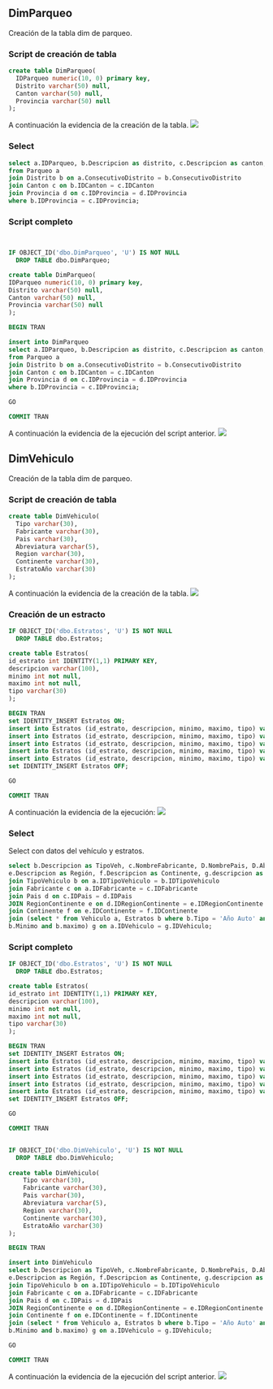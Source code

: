 ## DimParqueo
Creación de la tabla dim de parqueo.

### Script de creación de tabla
```sql
create table DimParqueo(
  IDParqueo numeric(10, 0) primary key,
  Distrito varchar(50) null,
  Canton varchar(50) null,
  Provincia varchar(50) null
);
```
A continuación la evidencia de la creación de la tabla.
<img src="https://i.imgur.com/aIkoR52.png">

### Select
```sql
select a.IDParqueo, b.Descripcion as distrito, c.Descripcion as canton, d.Descripcion as provincia
from Parqueo a
join Distrito b on a.ConsecutivoDistrito = b.ConsecutivoDistrito
join Canton c on b.IDCanton = c.IDCanton
join Provincia d on c.IDProvincia = d.IDProvincia
where b.IDProvincia = c.IDProvincia;
```

### Script completo
```sql


IF OBJECT_ID('dbo.DimParqueo', 'U') IS NOT NULL 
  DROP TABLE dbo.DimParqueo; 

create table DimParqueo(
IDParqueo numeric(10, 0) primary key,
Distrito varchar(50) null,
Canton varchar(50) null,
Provincia varchar(50) null
);

BEGIN TRAN

insert into DimParqueo
select a.IDParqueo, b.Descripcion as distrito, c.Descripcion as canton, d.Descripcion as provincia
from Parqueo a
join Distrito b on a.ConsecutivoDistrito = b.ConsecutivoDistrito
join Canton c on b.IDCanton = c.IDCanton
join Provincia d on c.IDProvincia = d.IDProvincia
where b.IDProvincia = c.IDProvincia;

GO

COMMIT TRAN
```

A continuación la evidencia de la ejecución del script anterior.
<img src="https://i.imgur.com/ZBEKauf.png">

## DimVehiculo
Creación de la tabla dim de parqueo.

### Script de creación de tabla
```sql
create table DimVehiculo(
  Tipo varchar(30),
  Fabricante varchar(30),
  Pais varchar(30),
  Abreviatura varchar(5),
  Region varchar(30),
  Continente varchar(30),
  EstratoAño varchar(30)
);
```
A continuación la evidencia de la creación de la tabla.
<img src="https://i.imgur.com/u5wqnht.png">

### Creación de un estracto
```sql
IF OBJECT_ID('dbo.Estratos', 'U') IS NOT NULL 
  DROP TABLE dbo.Estratos; 

create table Estratos(
id_estrato int IDENTITY(1,1) PRIMARY KEY,
descripcion varchar(100),
minimo int not null,
maximo int not null,
tipo varchar(30)
);

BEGIN TRAN
set IDENTITY_INSERT Estratos ON;
insert into Estratos (id_estrato, descripcion, minimo, maximo, tipo) values(1, 'Antiguo', 1, 1980, 'Año Auto');
insert into Estratos (id_estrato, descripcion, minimo, maximo, tipo) values(100, 'Viejo', 1981, 2000, 'Año Auto');
insert into Estratos (id_estrato, descripcion, minimo, maximo, tipo) values(200, 'Actual', 2001, 2010, 'Año Auto');
insert into Estratos (id_estrato, descripcion, minimo, maximo, tipo) values(300, 'Nuevo', 2011, 2018, 'Año Auto');
insert into Estratos (id_estrato, descripcion, minimo, maximo, tipo) values(400, 'Muy nuevo', 2019, 9999, 'Año Auto');
set IDENTITY_INSERT Estratos OFF;

GO

COMMIT TRAN
```
A continuación la evidencia de la ejecución:
<img src="https://i.imgur.com/wMDhEAR.png">

### Select
Select con datos del vehículo y estratos.
```sql
select b.Descripcion as TipoVeh, c.NombreFabricante, D.NombrePais, D.AbreviaturaPais,
e.Descripcion as Región, f.Descripcion as Continente, g.descripcion as Estrato from Vehiculo a
join TipoVehiculo b on a.IDTipoVehiculo = b.IDTipoVehiculo
join Fabricante c on a.IDFabricante = c.IDFabricante
join Pais d on c.IDPais = d.IDPais
JOIN RegionContinente e on d.IDRegionContinente = e.IDRegionContinente
join Continente f on e.IDContinente = f.IDContinente
join (select * from Vehiculo a, Estratos b where b.Tipo = 'Año Auto' and a.Ano between
b.Minimo and b.maximo) g on a.IDVehiculo = g.IDVehiculo;

```

### Script completo
```sql
IF OBJECT_ID('dbo.Estratos', 'U') IS NOT NULL 
  DROP TABLE dbo.Estratos; 

create table Estratos(
id_estrato int IDENTITY(1,1) PRIMARY KEY,
descripcion varchar(100),
minimo int not null,
maximo int not null,
tipo varchar(30)
);

BEGIN TRAN
set IDENTITY_INSERT Estratos ON;
insert into Estratos (id_estrato, descripcion, minimo, maximo, tipo) values(1, 'Antiguo', 1, 1980, 'Año Auto');
insert into Estratos (id_estrato, descripcion, minimo, maximo, tipo) values(100, 'Viejo', 1981, 2000, 'Año Auto');
insert into Estratos (id_estrato, descripcion, minimo, maximo, tipo) values(200, 'Actual', 2001, 2010, 'Año Auto');
insert into Estratos (id_estrato, descripcion, minimo, maximo, tipo) values(300, 'Nuevo', 2011, 2018, 'Año Auto');
insert into Estratos (id_estrato, descripcion, minimo, maximo, tipo) values(400, 'Muy nuevo', 2019, 9999, 'Año Auto');
set IDENTITY_INSERT Estratos OFF;

GO

COMMIT TRAN


IF OBJECT_ID('dbo.DimVehiculo', 'U') IS NOT NULL 
  DROP TABLE dbo.DimVehiculo;
  
create table DimVehiculo(
	Tipo varchar(30),
	Fabricante varchar(30),
	Pais varchar(30),
	Abreviatura varchar(5),
	Region varchar(30),
	Continente varchar(30),
	EstratoAño varchar(30)
);

BEGIN TRAN

insert into DimVehiculo
select b.Descripcion as TipoVeh, c.NombreFabricante, D.NombrePais, D.AbreviaturaPais,
e.Descripcion as Región, f.Descripcion as Continente, g.descripcion as Estrato from Vehiculo a
join TipoVehiculo b on a.IDTipoVehiculo = b.IDTipoVehiculo
join Fabricante c on a.IDFabricante = c.IDFabricante
join Pais d on c.IDPais = d.IDPais
JOIN RegionContinente e on d.IDRegionContinente = e.IDRegionContinente
join Continente f on e.IDContinente = f.IDContinente
join (select * from Vehiculo a, Estratos b where b.Tipo = 'Año Auto' and a.Ano between
b.Minimo and b.maximo) g on a.IDVehiculo = g.IDVehiculo;

GO

COMMIT TRAN
```

A continuación la evidencia de la ejecución del script anterior.
<img src="https://i.imgur.com/J8Tj2RA.png">

